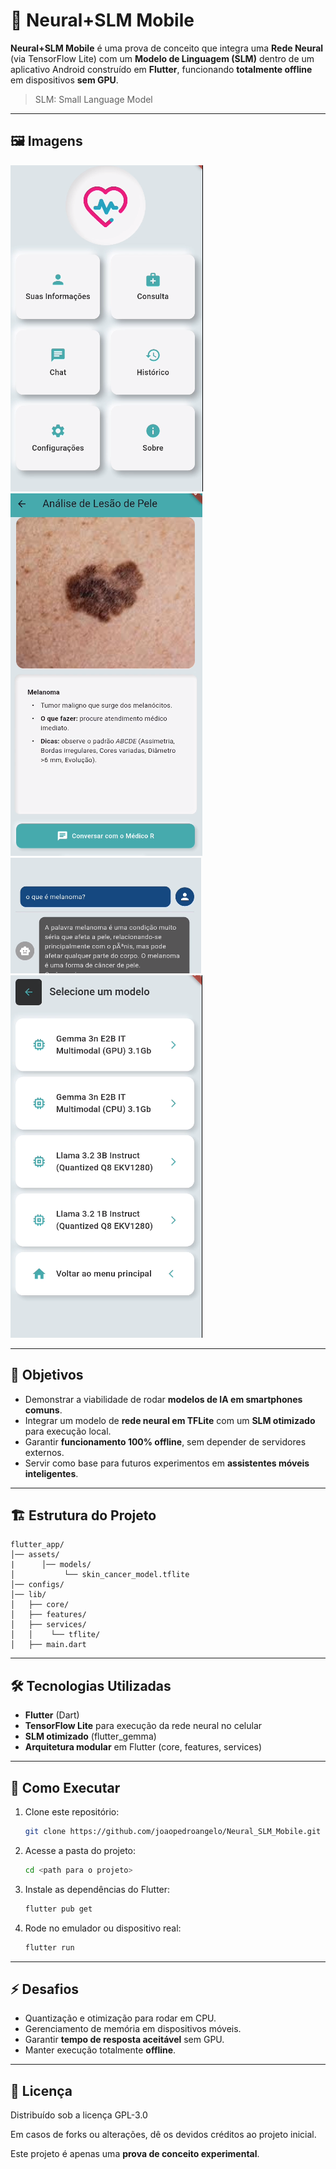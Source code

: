 # 📱 Neural+SLM Mobile

**Neural+SLM Mobile** é uma prova de conceito que integra uma **Rede Neural** (via TensorFlow Lite) com um **Modelo de Linguagem (SLM)** dentro de um aplicativo Android construído em **Flutter**, funcionando **totalmente offline** em dispositivos **sem GPU**.

> SLM: Small Language Model

---
## 🖼️ Imagens
![alt text](images/image.png)<br>
![alt text](images/image-1.png)<br>
![alt text](images/image-4.png)<br>
![alt text](images/image-3.png)<br>

---
## 🚀 Objetivos

- Demonstrar a viabilidade de rodar **modelos de IA em smartphones comuns**.  
- Integrar um modelo de **rede neural em TFLite** com um **SLM otimizado** para execução local.  
- Garantir **funcionamento 100% offline**, sem depender de servidores externos.  
- Servir como base para futuros experimentos em **assistentes móveis inteligentes**.  

---
## 🏗️ Estrutura do Projeto

```
flutter_app/
│── assets/    
|      │── models/        
│           └── skin_cancer_model.tflite
│── configs/             
│── lib/       
│   ├── core/            
│   ├── features/        
│   ├── services/        
│   │    └── tflite/
│   ├── main.dart        
```

---
## 🛠️ Tecnologias Utilizadas

- **Flutter** (Dart)  
- **TensorFlow Lite** para execução da rede neural no celular  
- **SLM otimizado** (flutter_gemma)  
- **Arquitetura modular** em Flutter (core, features, services)  

---
## 📱 Como Executar

1. Clone este repositório:
   ```bash
   git clone https://github.com/joaopedroangelo/Neural_SLM_Mobile.git
   ```
2. Acesse a pasta do projeto:
   ```bash
   cd <path para o projeto>
   ```
3. Instale as dependências do Flutter:
   ```bash
   flutter pub get
   ```
4. Rode no emulador ou dispositivo real:
   ```bash
   flutter run
   ```
---
## ⚡ Desafios

- Quantização e otimização para rodar em CPU.  
- Gerenciamento de memória em dispositivos móveis.  
- Garantir **tempo de resposta aceitável** sem GPU.  
- Manter execução totalmente **offline**.  

---
## 📜 Licença

Distribuído sob a licença GPL-3.0  

Em casos de forks ou alterações, dê os devidos créditos ao projeto inicial.

Este projeto é apenas uma **prova de conceito experimental**.
